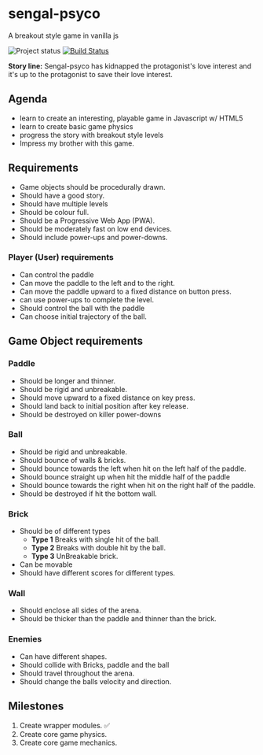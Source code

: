 # sengal-psyco
A breakout style game in vanilla js

![Project status](https://img.shields.io/badge/Project%20status-Development%20phase-yellowgreen.svg) [![Build Status](https://travis-ci.org/svijaykoushik/sengal-psyco.svg?branch=master)](https://travis-ci.org/svijaykoushik/sengal-psyco)

**Story line:** Sengal-psyco has kidnapped the protagonist's love interest and it's up to the protagonist to save their love interest.

## Agenda

* learn to create an interesting, playable game in Javascript w/ HTML5
* learn to create basic game physics
* progress the story with breakout style levels
* Impress my brother with this game.

## Requirements

* Game objects should be procedurally drawn.
* Should have a good story.
* Should have multiple levels
* Should be colour full.
* Should be a Progressive Web App (PWA).
* Should be moderately fast on low end devices.
* Should include power-ups and power-downs.

### Player (User) requirements

* Can control the paddle
* Can move the paddle to the left and to the right.
* Can move the paddle upward to a fixed distance on button press.
* can use power-ups to complete the level.
* Should control the ball with the paddle
* Can choose initial trajectory of the ball.

## Game Object requirements

### Paddle

* Should be longer and thinner.
* Should be rigid and unbreakable.
* Should move upward to a fixed distance on key press.
* Should land back to initial position after key release.
* Should be destroyed on killer power-downs

### Ball

* Should be rigid and unbreakable.
* Should bounce of walls & bricks.
* Should bounce towards the left when hit on the left half of the paddle.
* Should bounce straight up when hit the middle half of the paddle
* Should bounce towards the right when hit on the right half of the paddle.
* Should be destroyed if hit the bottom wall.

### Brick

* Should be of different types
  * **Type 1** Breaks with single hit of the ball.
  * **Type 2** Breaks with double hit by the ball.
  * **Type 3** UnBreakable brick.
* Can be movable
* Should have different scores for different types.

### Wall

* Should enclose all sides of the arena.
* Should be thicker than the paddle and thinner than the brick.

### Enemies

* Can have different shapes.
* Should collide with Bricks, paddle and the ball
* Should travel  throughout the arena.
* Should change the balls velocity and direction.

## Milestones

1. Create wrapper modules. ✅
2. Create core game physics.
3. Create core game mechanics.